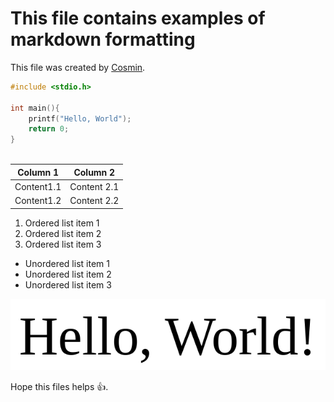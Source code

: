 # This file contains examples of markdown formatting


This file was created by [Cosmin](https://github.com/cosminstr).

```c
#include <stdio.h>

int main(){
    printf("Hello, World");
    return 0;
}
    
```

|  Column 1  |   Column 2  |
| ---------- | ----------- |
| Content1.1 | Content 2.1 |
| Content1.2 | Content 2.2 |

1. Ordered list item 1
2. Ordered list item 2
3. Ordered list item 3


- Unordered list item 1
- Unordered list item 2
- Unordered list item 3


![Image from the ROSEdu Markdown Workshop](https://github.com/rosedu/workshop-markdown/blob/main/helloworld.png)

Hope this files helps :+1:.

